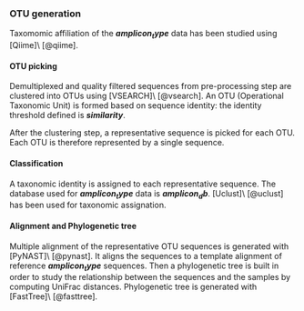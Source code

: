 ### OTU generation

Taxomomic affiliation of the **$amplicon_type$** data has been studied using [Qiime]\ [@qiime].

#### OTU picking

Demultiplexed and quality filtered sequences from pre-processing step are clustered into OTUs using [VSEARCH]\ [@vsearch]. An OTU (Operational Taxonomic Unit) is formed based on sequence identity: the identity threshold defined is **$similarity$**.

After the clustering step, a representative sequence is picked for each OTU. Each OTU is therefore represented by a single sequence.

#### Classification

A taxonomic identity is assigned to each representative sequence. The database used for **$amplicon_type$** data is **$amplicon_db$**. [Uclust]\ [@uclust] has been used for taxonomic assignation.

#### Alignment and Phylogenetic tree

Multiple alignment of the representative OTU sequences is generated with [PyNAST]\ [@pynast]. It aligns the sequences to a template alignment of reference  **$amplicon_type$** sequences. Then a phylogenetic tree is built in order to study the relationship between the sequences and the samples by computing UniFrac distances. Phylogenetic tree is generated with [FastTree]\ [@fasttree].

